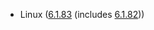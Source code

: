 - Linux ([6.1.83](https://lwn.net/Articles/966759) (includes [6.1.82](https://lwn.net/Articles/965607)))
